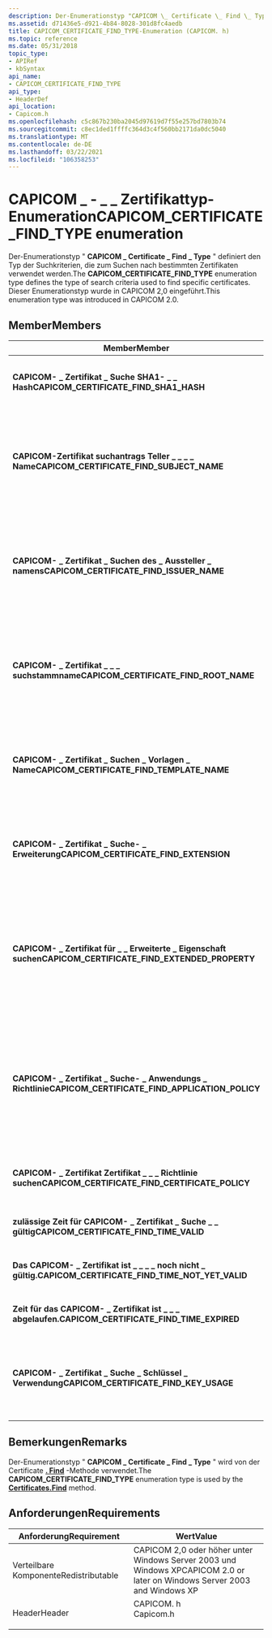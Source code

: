 ```yaml
---
description: Der-Enumerationstyp "CAPICOM \_ Certificate \_ Find \_ Type" definiert den Typ der Suchkriterien, die zum Suchen nach bestimmten Zertifikaten verwendet werden. Dieser Enumerationstyp wurde in CAPICOM 2,0 eingeführt.
ms.assetid: d71436e5-d921-4b84-8028-301d8fc4aedb
title: CAPICOM_CERTIFICATE_FIND_TYPE-Enumeration (CAPICOM. h)
ms.topic: reference
ms.date: 05/31/2018
topic_type:
- APIRef
- kbSyntax
api_name:
- CAPICOM_CERTIFICATE_FIND_TYPE
api_type:
- HeaderDef
api_location:
- Capicom.h
ms.openlocfilehash: c5c867b230ba2045d97619d7f55e257bd7803b74
ms.sourcegitcommit: c8ec1ded1ffffc364d3c4f560bb2171da0dc5040
ms.translationtype: MT
ms.contentlocale: de-DE
ms.lasthandoff: 03/22/2021
ms.locfileid: "106358253"
---
```

# <a name="capicom_certificate_find_type-enumeration"></a><span data-ttu-id="7c4a3-104">CAPICOM \_ - \_ \_ Zertifikattyp-Enumeration</span><span class="sxs-lookup"><span data-stu-id="7c4a3-104">CAPICOM\_CERTIFICATE\_FIND\_TYPE enumeration</span></span>

<span data-ttu-id="7c4a3-105">Der-Enumerationstyp " **CAPICOM \_ Certificate \_ Find \_ Type** " definiert den Typ der Suchkriterien, die zum Suchen nach bestimmten Zertifikaten verwendet werden.</span><span class="sxs-lookup"><span data-stu-id="7c4a3-105">The **CAPICOM\_CERTIFICATE\_FIND\_TYPE** enumeration type defines the type of search criteria used to find specific certificates.</span></span> <span data-ttu-id="7c4a3-106">Dieser Enumerationstyp wurde in CAPICOM 2,0 eingeführt.</span><span class="sxs-lookup"><span data-stu-id="7c4a3-106">This enumeration type was introduced in CAPICOM 2.0.</span></span>

## <a name="members"></a><span data-ttu-id="7c4a3-107">Member</span><span class="sxs-lookup"><span data-stu-id="7c4a3-107">Members</span></span>



| <span data-ttu-id="7c4a3-108">Member</span><span class="sxs-lookup"><span data-stu-id="7c4a3-108">Member</span></span>                                                | <span data-ttu-id="7c4a3-109">BESCHREIBUNG</span><span class="sxs-lookup"><span data-stu-id="7c4a3-109">Description</span></span>                                                                                                                                 | <span data-ttu-id="7c4a3-110">Wert</span><span class="sxs-lookup"><span data-stu-id="7c4a3-110">Value</span></span> |
|-------------------------------------------------------|---------------------------------------------------------------------------------------------------------------------------------------------|-------|
| <span data-ttu-id="7c4a3-111">**CAPICOM- \_ Zertifikat \_ Suche SHA1- \_ \_ Hash**</span><span class="sxs-lookup"><span data-stu-id="7c4a3-111">**CAPICOM\_CERTIFICATE\_FIND\_SHA1\_HASH**</span></span>            | <span data-ttu-id="7c4a3-112">Gibt Zertifikate zurück, die einem angegebenen SHA1-Hash entsprechen.</span><span class="sxs-lookup"><span data-stu-id="7c4a3-112">Returns certificates matching a specified SHA1 hash.</span></span><br/>                                                                             | <span data-ttu-id="7c4a3-113">0</span><span class="sxs-lookup"><span data-stu-id="7c4a3-113">0</span></span>     |
| <span data-ttu-id="7c4a3-114">**CAPICOM-Zertifikat suchantrags Teller \_ \_ \_ \_ Name**</span><span class="sxs-lookup"><span data-stu-id="7c4a3-114">**CAPICOM\_CERTIFICATE\_FIND\_SUBJECT\_NAME**</span></span>         | <span data-ttu-id="7c4a3-115">Gibt Zertifikate zurück, deren Antragsteller Name dem angegebenen Antragsteller Namen genau oder teilweise entspricht.</span><span class="sxs-lookup"><span data-stu-id="7c4a3-115">Returns certificates whose subject name exactly or partially matches a specified subject name.</span></span><br/>                                   | <span data-ttu-id="7c4a3-116">1</span><span class="sxs-lookup"><span data-stu-id="7c4a3-116">1</span></span>     |
| <span data-ttu-id="7c4a3-117">**CAPICOM- \_ Zertifikat \_ Suchen des \_ Aussteller \_ namens**</span><span class="sxs-lookup"><span data-stu-id="7c4a3-117">**CAPICOM\_CERTIFICATE\_FIND\_ISSUER\_NAME**</span></span>          | <span data-ttu-id="7c4a3-118">Gibt Zertifikate zurück, deren Aussteller Name exakt oder teilweise mit einem angegebenen Aussteller Namen übereinstimmt.</span><span class="sxs-lookup"><span data-stu-id="7c4a3-118">Returns certificates whose issuer name exactly or partially matches a specified issuer name.</span></span><br/>                                     | <span data-ttu-id="7c4a3-119">2</span><span class="sxs-lookup"><span data-stu-id="7c4a3-119">2</span></span>     |
| <span data-ttu-id="7c4a3-120">**CAPICOM- \_ Zertifikat \_ \_ \_ suchstammname**</span><span class="sxs-lookup"><span data-stu-id="7c4a3-120">**CAPICOM\_CERTIFICATE\_FIND\_ROOT\_NAME**</span></span>            | <span data-ttu-id="7c4a3-121">Gibt Zertifikate zurück, deren Stamm Antragsteller Name exakt oder teilweise mit einem angegebenen Stamm Antragsteller Namen übereinstimmt.</span><span class="sxs-lookup"><span data-stu-id="7c4a3-121">Returns certificates whose root subject name exactly or partially matches a specified root subject name.</span></span><br/>                         | <span data-ttu-id="7c4a3-122">3</span><span class="sxs-lookup"><span data-stu-id="7c4a3-122">3</span></span>     |
| <span data-ttu-id="7c4a3-123">**CAPICOM- \_ Zertifikat \_ Suchen \_ Vorlagen \_ Name**</span><span class="sxs-lookup"><span data-stu-id="7c4a3-123">**CAPICOM\_CERTIFICATE\_FIND\_TEMPLATE\_NAME**</span></span>        | <span data-ttu-id="7c4a3-124">Gibt Zertifikate zurück, deren Vorlagen Name mit einem angegebenen Vorlagen Namen übereinstimmt.</span><span class="sxs-lookup"><span data-stu-id="7c4a3-124">Returns certificates whose template name matches a specified template name.</span></span><br/>                                                      | <span data-ttu-id="7c4a3-125">4</span><span class="sxs-lookup"><span data-stu-id="7c4a3-125">4</span></span>     |
| <span data-ttu-id="7c4a3-126">**CAPICOM- \_ Zertifikat \_ Suche- \_ Erweiterung**</span><span class="sxs-lookup"><span data-stu-id="7c4a3-126">**CAPICOM\_CERTIFICATE\_FIND\_EXTENSION**</span></span>             | <span data-ttu-id="7c4a3-127">Gibt Zertifikate zurück, die eine Erweiterung aufweisen, die mit einer angegebenen Erweiterung übereinstimmt.</span><span class="sxs-lookup"><span data-stu-id="7c4a3-127">Returns certificates that have an extension that matches a specified extension.</span></span><br/>                                                  | <span data-ttu-id="7c4a3-128">5</span><span class="sxs-lookup"><span data-stu-id="7c4a3-128">5</span></span>     |
| <span data-ttu-id="7c4a3-129">**CAPICOM- \_ Zertifikat für \_ \_ Erweiterte \_ Eigenschaft suchen**</span><span class="sxs-lookup"><span data-stu-id="7c4a3-129">**CAPICOM\_CERTIFICATE\_FIND\_EXTENDED\_PROPERTY**</span></span>    | <span data-ttu-id="7c4a3-130">Gibt Zertifikate mit einer erweiterten Eigenschaft zurück, deren Eigenschaften Bezeichner mit einem angegebenen Eigenschaften Bezeichner übereinstimmt.</span><span class="sxs-lookup"><span data-stu-id="7c4a3-130">Returns certificates that have an extended property whose property identifier matches a specified property identifier.</span></span><br/>           | <span data-ttu-id="7c4a3-131">6</span><span class="sxs-lookup"><span data-stu-id="7c4a3-131">6</span></span>     |
| <span data-ttu-id="7c4a3-132">**CAPICOM- \_ Zertifikat \_ Suche- \_ Anwendungs \_ Richtlinie**</span><span class="sxs-lookup"><span data-stu-id="7c4a3-132">**CAPICOM\_CERTIFICATE\_FIND\_APPLICATION\_POLICY**</span></span>   | <span data-ttu-id="7c4a3-133">Gibt Zertifikate im Speicher zurück, die entweder über eine erweiterte Schlüssel Verwendungs Erweiterung oder-Eigenschaft in Kombination mit einem Verwendungs Bezeichner verfügen.</span><span class="sxs-lookup"><span data-stu-id="7c4a3-133">Returns certificates in the store that have either an enhanced key usage extension or property combined with a usage identifier.</span></span><br/> | <span data-ttu-id="7c4a3-134">7</span><span class="sxs-lookup"><span data-stu-id="7c4a3-134">7</span></span>     |
| <span data-ttu-id="7c4a3-135">**CAPICOM- \_ Zertifikat Zertifikat \_ \_ \_ Richtlinie suchen**</span><span class="sxs-lookup"><span data-stu-id="7c4a3-135">**CAPICOM\_CERTIFICATE\_FIND\_CERTIFICATE\_POLICY**</span></span>   | <span data-ttu-id="7c4a3-136">Gibt Zertifikate zurück, die eine angegebene Richtlinien OID enthalten.</span><span class="sxs-lookup"><span data-stu-id="7c4a3-136">Returns certificates containing a specified policy OID.</span></span><br/>                                                                          | <span data-ttu-id="7c4a3-137">8</span><span class="sxs-lookup"><span data-stu-id="7c4a3-137">8</span></span>     |
| <span data-ttu-id="7c4a3-138">**zulässige Zeit für CAPICOM- \_ Zertifikat \_ Suche \_ \_ gültig**</span><span class="sxs-lookup"><span data-stu-id="7c4a3-138">**CAPICOM\_CERTIFICATE\_FIND\_TIME\_VALID**</span></span>           | <span data-ttu-id="7c4a3-139">Gibt Zertifikate zurück, deren Zeit gültig ist.</span><span class="sxs-lookup"><span data-stu-id="7c4a3-139">Returns certificates whose time is valid.</span></span><br/>                                                                                        | <span data-ttu-id="7c4a3-140">9</span><span class="sxs-lookup"><span data-stu-id="7c4a3-140">9</span></span>     |
| <span data-ttu-id="7c4a3-141">**Das CAPICOM- \_ Zertifikat ist \_ \_ \_ \_ noch nicht \_ gültig.**</span><span class="sxs-lookup"><span data-stu-id="7c4a3-141">**CAPICOM\_CERTIFICATE\_FIND\_TIME\_NOT\_YET\_VALID**</span></span> | <span data-ttu-id="7c4a3-142">Gibt Zertifikate zurück, deren Zeit noch nicht gültig ist.</span><span class="sxs-lookup"><span data-stu-id="7c4a3-142">Returns certificates whose time is not yet valid.</span></span><br/>                                                                                | <span data-ttu-id="7c4a3-143">10</span><span class="sxs-lookup"><span data-stu-id="7c4a3-143">10</span></span>    |
| <span data-ttu-id="7c4a3-144">**Zeit für das CAPICOM- \_ Zertifikat ist \_ \_ \_ abgelaufen.**</span><span class="sxs-lookup"><span data-stu-id="7c4a3-144">**CAPICOM\_CERTIFICATE\_FIND\_TIME\_EXPIRED**</span></span>         | <span data-ttu-id="7c4a3-145">Gibt Zertifikate zurück, deren Zeit abgelaufen ist.</span><span class="sxs-lookup"><span data-stu-id="7c4a3-145">Returns certificates whose time has expired.</span></span><br/>                                                                                     | <span data-ttu-id="7c4a3-146">11</span><span class="sxs-lookup"><span data-stu-id="7c4a3-146">11</span></span>    |
| <span data-ttu-id="7c4a3-147">**CAPICOM- \_ Zertifikat \_ Suche \_ Schlüssel \_ Verwendung**</span><span class="sxs-lookup"><span data-stu-id="7c4a3-147">**CAPICOM\_CERTIFICATE\_FIND\_KEY\_USAGE**</span></span>            | <span data-ttu-id="7c4a3-148">Gibt Zertifikate zurück, die einen Schlüssel enthalten, der in der angegebenen Weise verwendet werden kann.</span><span class="sxs-lookup"><span data-stu-id="7c4a3-148">Returns certificates containing a key that can be used in the specified manner.</span></span><br/>                                                  | <span data-ttu-id="7c4a3-149">12</span><span class="sxs-lookup"><span data-stu-id="7c4a3-149">12</span></span>    |



## <a name="remarks"></a><span data-ttu-id="7c4a3-150">Bemerkungen</span><span class="sxs-lookup"><span data-stu-id="7c4a3-150">Remarks</span></span>

<span data-ttu-id="7c4a3-151">Der-Enumerationstyp " **CAPICOM \_ Certificate \_ Find \_ Type** " wird von der Certificate [**. Find**](certificates-find.md) -Methode verwendet.</span><span class="sxs-lookup"><span data-stu-id="7c4a3-151">The **CAPICOM\_CERTIFICATE\_FIND\_TYPE** enumeration type is used by the [**Certificates.Find**](certificates-find.md) method.</span></span>

## <a name="requirements"></a><span data-ttu-id="7c4a3-152">Anforderungen</span><span class="sxs-lookup"><span data-stu-id="7c4a3-152">Requirements</span></span>



| <span data-ttu-id="7c4a3-153">Anforderung</span><span class="sxs-lookup"><span data-stu-id="7c4a3-153">Requirement</span></span> | <span data-ttu-id="7c4a3-154">Wert</span><span class="sxs-lookup"><span data-stu-id="7c4a3-154">Value</span></span> |
|----------------------------|--------------------------------------------------------------------------------------|
| <span data-ttu-id="7c4a3-155">Verteilbare Komponente</span><span class="sxs-lookup"><span data-stu-id="7c4a3-155">Redistributable</span></span><br/> | <span data-ttu-id="7c4a3-156">CAPICOM 2,0 oder höher unter Windows Server 2003 und Windows XP</span><span class="sxs-lookup"><span data-stu-id="7c4a3-156">CAPICOM 2.0 or later on Windows Server 2003 and Windows XP</span></span><br/>                |
| <span data-ttu-id="7c4a3-157">Header</span><span class="sxs-lookup"><span data-stu-id="7c4a3-157">Header</span></span><br/>          | <dl> <span data-ttu-id="7c4a3-158"><dt>CAPICOM. h</dt></span><span class="sxs-lookup"><span data-stu-id="7c4a3-158"><dt>Capicom.h</dt></span></span> </dl> |



 

 




